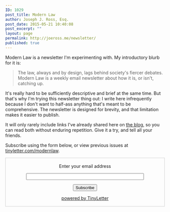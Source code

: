 ```yaml
---
ID: 1029
post_title: Modern Law
author: Joseph J. Ross, Esq.
post_date: 2015-05-21 10:40:08
post_excerpt: ""
layout: page
permalink: http://joeross.me/newsletter/
published: true
---
```

Modern Law is a newsletter I'm experimenting with. My introductory blurb for it is:

> The law, always and by design, lags behind society's fiercer debates. Modern Law is a weekly email newsletter about how it is, or isn't, catching up.

It's really hard to be sufficiently descriptive and brief at the same time. But that's why I'm trying this newsletter thing out: I write here infrequently because I don't want to half-ass anything that's meant to be comprehensive. The newsletter is designed for brevity, and that limitation makes it easier to publish.

It will only rarely include links I've already shared here on [the blog](/blog), so you can read both without enduring repetition. Give it a try, and tell all your friends. 

Subscribe using the form below, or view previous issues at [tinyletter.com/modernlaw](http://tinyletter.com/modernlaw/archive).

 <form style="border:1px solid #ccc;padding:3px;text-align:center;" action="https://tinyletter.com/modernlaw" method="post" target="popupwindow" onsubmit="window.open('https://tinyletter.com/modernlaw', 'popupwindow', 'scrollbars=yes,width=800,height=600');return true"><p><label for="tlemail">Enter your email address</label></p><p><input type="text" style="width:75%;display:block;margin:auto;" name="email" id="tlemail" /></p><input type="hidden" value="1" name="embed"/><input type="submit" value="Subscribe" style="display:block; margin:auto;"/><p style="text-align:center;"><a href="https://tinyletter.com" target="_blank" >powered by TinyLetter</a></p></form>